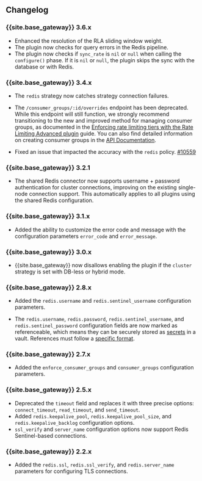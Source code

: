 ## Changelog

### {{site.base_gateway}} 3.6.x
* Enhanced the resolution of the RLA sliding window weight.
* The plugin now checks for query errors in the Redis pipeline.
* The plugin now checks if `sync_rate` is `nil` or `null` when calling the `configure()` phase. 
If it is `nil` or `null`, the plugin skips the sync with the database or with Redis.

### {{site.base_gateway}} 3.4.x
* The `redis` strategy now catches strategy connection failures.

* The `/consumer_groups/:id/overrides` endpoint has been deprecated. While this endpoint will still function, we strongly recommend transitioning to the new and improved method for managing consumer groups, as documented in the [Enforcing rate limiting tiers with the Rate Limiting Advanced plugin](/hub/kong-inc/rate-limiting-advanced/how-to/) guide. You can also find detailed information on creating consumer groups in the [API Documentation](/gateway/api/admin-ee/3.4.0.x/#/default/post-consumer_groups).

* Fixed an issue that impacted the accuracy with the `redis` policy.
  [#10559](https://github.com/Kong/kong/pull/10559)

### {{site.base_gateway}} 3.2.1
* The shared Redis connector now supports username + password authentication for cluster connections, improving on the existing single-node connection support. This automatically applies to all plugins using the shared Redis configuration.

### {{site.base_gateway}} 3.1.x
* Added the ability to customize the error code and message with
the configuration parameters `error_code` and `error_message`.

### {{site.base_gateway}} 3.0.x

* {{site.base_gateway}} now disallows enabling the plugin if the `cluster`
strategy is set with DB-less or hybrid mode.

### {{site.base_gateway}} 2.8.x

* Added the `redis.username` and `redis.sentinel_username` configuration parameters.

* The `redis.username`, `redis.password`, `redis.sentinel_username`, and `redis.sentinel_password`
configuration fields are now marked as referenceable, which means they can be securely stored as
[secrets](/gateway/latest/kong-enterprise/secrets-management/getting-started)
in a vault. References must follow a [specific format](/gateway/latest/kong-enterprise/secrets-management/reference-format/).

### {{site.base_gateway}} 2.7.x

* Added the `enforce_consumer_groups` and `consumer_groups` configuration parameters.

### {{site.base_gateway}} 2.5.x

* Deprecated the `timeout` field and replaces it with three precise options: `connect_timeout`, `read_timeout`, and `send_timeout`.
* Added `redis.keepalive_pool`, `redis.keepalive_pool_size`, and `redis.keepalive_backlog` configuration options.
* `ssl_verify` and `server_name` configuration options now support Redis Sentinel-based connections.

### {{site.base_gateway}} 2.2.x
* Added the `redis.ssl`, `redis.ssl_verify`, and `redis.server_name` parameters for configuring TLS connections.
